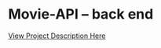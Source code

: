 # Movie-API – back end

[View Project Description Here](https://www.w3schools.com](https://github.com/janielcaday/Movie-API-FullStack/blob/main/README.md#movie-api--full-stack)https://github.com/janielcaday/Movie-API-FullStack/blob/main/README.md#movie-api--full-stack)

